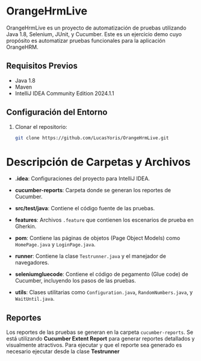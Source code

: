 # OrangeHrmLive

OrangeHrmLive es un proyecto de automatización de pruebas utilizando Java 1.8, Selenium, JUnit, y Cucumber. Este es un ejercicio demo cuyo propósito es automatizar pruebas funcionales para la aplicación OrangeHRM.

## Requisitos Previos

- Java 1.8
- Maven
- IntelliJ IDEA Community Edition 2024.1.1

## Configuración del Entorno

1. Clonar el repositorio:
   ```bash
   git clone https://github.com/LucasYoris/OrangeHrmLive.git

# Descripción de Carpetas y Archivos

- **.idea**: Configuraciones del proyecto para IntelliJ IDEA.

- **cucumber-reports**: Carpeta donde se generan los reportes de Cucumber.

- **src/test/java**: Contiene el código fuente de las pruebas.

- **features**: Archivos `.feature` que contienen los escenarios de prueba en Gherkin.

- **pom**: Contiene las páginas de objetos (Page Object Models) como `HomePage.java` y `LoginPage.java`.

- **runner**: Contiene la clase `Testrunner.java` y el manejador de navegadores.

- **seleniumgluecode**: Contiene el código de pegamento (Glue code) de Cucumber, incluyendo los pasos de las pruebas.

- **utils**: Clases utilitarias como `Configuration.java`, `RandomNumbers.java`, y `WaitUntil.java`.

## Reportes

Los reportes de las pruebas se generan en la carpeta `cucumber-reports`. Se está utilizando **Cucumber Extent Report** para generar reportes detallados y visualmente atractivos.
Para ejecutar y que el reporte sea generado es necesario ejecutar desde la clase **Testrunner**
